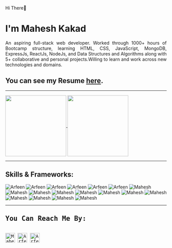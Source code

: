 <p>Hi There👋</p>
<h1>I'm Mahesh Kakad</h1>



<p align="justify">An aspiring full-stack web developer. Worked through 1000+ hours of Bootcamp structure, learning HTML, CSS, JavaScript, MongoDB, ExpressJs, ReactJs, NodeJs, and Data Structures and Algorithms along with 5+ collaborative and personal projects.Willing to learn and work across new technologies and domains.
</p>

<h2>You can see my Resume
  <a href="https://drive.google.com/file/d/1ZsTFNShnERUF3fnuG2LNmSBu9ge6Im7r/view?usp=sharing" target="_blank">here</a>.
</h2>

<hr/>

<div align="left">
<a href="https://github.com/MartinHeinz/MartinHeinz">
  <img align="center" src="https://github-readme-stats.vercel.app/api/top-langs/?username=Arfeen98&theme=outrun"  height="190px" />
</a>
<a href="https://github.com/MartinHeinz/MartinHeinz">
  <img align="center" src="https://github-readme-stats.vercel.app/api?username=Arfeen98&count_private=true&theme=outrun&show_icons=true"  height="190px" />
</a>
</div>

<hr/>

<div align="left">
<h2 align="left">Skills & Frameworks:</h2>
  <p align="left">
  <img src="https://img.shields.io/badge/HTML5-E34F26?style=for-the-badge&logo=html5&logoColor=white" alt="Arfeen"/>
    <img src="https://img.shields.io/badge/CSS3-1572B6?style=for-the-badge&logo=css3&logoColor=white" alt="Arfeen"/>
    <img src="https://img.shields.io/badge/JavaScript-323330?style=for-the-badge&logo=javascript&logoColor=F7DF1E" alt="Arfeen"/>
    <img src="https://img.shields.io/badge/TypeScript-007ACC?style=for-the-badge&logo=typescript&logoColor=white" alt="Arfeen"/>
    <img src="https://img.shields.io/badge/React-20232A?style=for-the-badge&logo=react&logoColor=61DAFB" alt="Arfeen"/>
    <img src="https://img.shields.io/badge/Redux-593D88?style=for-the-badge&logo=redux&logoColor=white" alt="Arfeen"/>
    <img src="https://img.shields.io/badge/MongoDB-4EA94B?style=for-the-badge&logo=mongodb&logoColor=white" alt="Mahesh"/>
    <img src="https://img.shields.io/badge/Express.js-000000?style=for-the-badge&logo=express&logoColor=white" alt="Mahesh"/>
    <img src="https://img.shields.io/badge/Node.js-339933?style=for-the-badge&logo=nodedotjs&logoColor=white" alt="Mahesh"/>
    <img src="https://img.shields.io/badge/Bootstrap-563D7C?style=for-the-badge&logo=bootstrap&logoColor=white" alt="Mahesh"/>
    <img src="https://img.shields.io/badge/Material%20UI-007FFF?style=for-the-badge&logo=mui&logoColor=white" alt="Mahesh"/>
    <img src="https://img.shields.io/badge/Chakra--UI-319795?style=for-the-badge&logo=chakra-ui&logoColor=white" alt="Mahesh"/>
    <img src="https://img.shields.io/badge/Jest-C21325?style=for-the-badge&logo=jest&logoColor=white" alt="Mahesh"/>
    <img src="https://img.shields.io/badge/Cypress-17202C?style=for-the-badge&logo=cypress&logoColor=white" alt="Mahesh"/>
    <img src="https://img.shields.io/badge/GitHub-100000?style=for-the-badge&logo=github&logoColor=white" alt="Mahesh"/>
    <img src="https://img.shields.io/badge/npm-CB3837?style=for-the-badge&logo=npm&logoColor=white" alt="Mahesh"/>
    <img src="https://img.shields.io/badge/Netlify-00C7B7?style=for-the-badge&logo=netlify&logoColor=white" alt="Mahesh"/>
    <img src="https://img.shields.io/badge/Heroku-430098?style=for-the-badge&logo=heroku&logoColor=white" alt="Mahesh"/>
  </p>
</div>

<hr/>

<div align="left">
  <samp>
    <h2 align="left">You Can Reach Me By:</h2>
    <p align="left">
      <br/>
      <a href="https://www.linkedin.com/in/maheshkakad12/" target="_blank"><img align="center"
         src="https://img.shields.io/badge/linkedin-%231DA1F2.svg?style=for-the-badge&logo=linkedin&logoColor=white"
         alt="Mahesh" height="30"/></a>
      <a href="https://maheshkakad2020@gmail.com" target="_blank"><img align="center"
         src="https://img.shields.io/badge/gmail-EA4335.svg?style=for-the-badge&logo=gmail&logoColor=white"
         alt="Arfeen" height="30"/></a>
      <a href="https://maheshkakad.github.io/" target="_blank"><img align="center"
         src="https://img.shields.io/badge/-PORTFOLIO-3423A6?style=flat&logo=Google-Chrome&logoColor=white"
         alt="Arfeen" height="30"/></a>
    </p>
  </samp>
</div>
